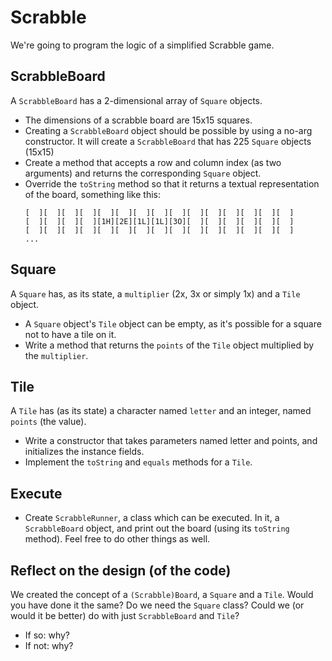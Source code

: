 # Scrabble

We're going to program the logic of a simplified Scrabble game. 

## ScrabbleBoard
A `ScrabbleBoard` has a 2-dimensional array of `Square` objects.
- The dimensions of a scrabble board are 15x15 squares.
- Creating a `ScrabbleBoard` object should be possible by using a no-arg constructor. It will create a `ScrabbleBoard` that has 225 `Square` objects (15x15)
- Create a method that accepts a row and column index (as two arguments) and returns the corresponding `Square` object.
- Override the `toString` method so that it returns a textual representation of the board, something like this:
    ```text
    [  ][  ][  ][  ][  ][  ][  ][  ][  ][  ][  ][  ][  ][  ][  ]
    [  ][  ][  ][  ][1H][2E][1L][1L][3O][  ][  ][  ][  ][  ][  ]
    [  ][  ][  ][  ][  ][  ][  ][  ][  ][  ][  ][  ][  ][  ][  ]
    ...
    ```

## Square
A `Square` has, as its state, a `multiplier` (2x, 3x or simply 1x) and a `Tile` object.
- A `Square` object's `Tile` object can be empty, as it's possible for a square not to have a tile on it.
- Write a method that returns the `points` of the `Tile` object multiplied by the `multiplier`.

## Tile 
A `Tile` has (as its state) a character named `letter` and an integer, named `points` (the value).  
- Write a constructor that takes parameters named letter and points, and initializes the instance fields.
- Implement the `toString` and `equals` methods for a `Tile`.

## Execute

- Create `ScrabbleRunner`, a class which can be executed. In it, a `ScrabbleBoard` object, and print out the board (using its `toString` method).
Feel free to do other things as well.

## Reflect on the design (of the code)

We created the concept of a `(Scrabble)Board`, a `Square` and a `Tile`. Would you have done it the same?
Do we need the `Square` class? Could we (or would it be better) do with just `ScrabbleBoard` and `Tile`?
- If so: why?
- If not: why? 